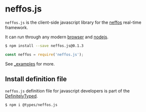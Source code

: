 # neffos.js

`neffos.js` is the client-side javascript library for the [neffos](https://github.com/kataras/neffos) real-time framework.

It can run through any modern [browser](_examples/browser) and [nodejs](_examples/nodejs).

```sh
$ npm install --save neffos.js@0.1.3
```

```js
const neffos = require('neffos.js');
```

See [_examples](_examples) for more.

## Install definition file

`neffos.js` definition file for javascript developers is part of the [DefinitelyTyped](https://www.npmjs.com/package/@types/neffos.js). 


```sh
$ npm i @types/neffos.js
```